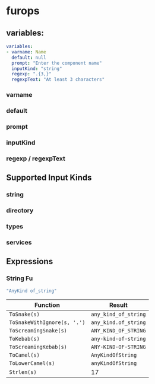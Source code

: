 # furops

## variables:

```yaml
variables:
- varname: Name
  default: null
  prompt: "Enter the component name"
  inputKind: "string"
  regexp: ".{3,}"
  regexpText: "At least 3 characters"
```

### varname
### default
### prompt
### inputKind
### regexp / regexpText


## Supported Input Kinds

### string
### directory
### types
### services


## Expressions


### String Fu
```go
"AnyKind of_string"
```

| Function                    | Result               |
|-----------------------------|----------------------|
| `ToSnake(s)`                | `any_kind_of_string` |
| `ToSnakeWithIgnore(s, '.')` | `any_kind.of_string` |
| `ToScreamingSnake(s)`       | `ANY_KIND_OF_STRING` |
| `ToKebab(s)`                | `any-kind-of-string` |
| `ToScreamingKebab(s)`       | `ANY-KIND-OF-STRING` |
| `ToCamel(s)`                | `AnyKindOfString`    |
| `ToLowerCamel(s)`           | `anyKindOfString`    |
| `Strlen(s)`                 | 17                   |

